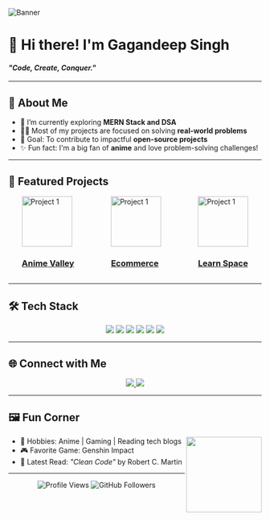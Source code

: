 <!-- Banner -->
![Banner](https://w0.peakpx.com/wallpaper/1021/487/HD-wallpaper-technology-code-programming-programmer.jpg)

# 👋 Hi there! I'm **Gagandeep Singh**  
#### *"Code, Create, Conquer."*

---

## 🚀 **About Me**
- 🌱 I’m currently exploring **MERN Stack and DSA**  
- 👨‍💻 Most of my projects are focused on solving **real-world problems**  
- 🎯 Goal: To contribute to impactful **open-source projects**  
- ✨ Fun fact: I'm a big fan of **anime** and love problem-solving challenges!  

---

## 🌟 **Featured Projects**

<div style="display: flex; justify-content: space-around; align-items: center; flex-wrap: wrap; gap: 20px;">
  <div style="display: flex gap: 20px;" >
  <a href="https://github.com/Gagan-deepp/AnimeValley">
    <img src="https://img.icons8.com/fluency/96/000000/star.png" alt="Project 1" width="100" />
  </a>
    <h3><a href="https://github.com/Gagan-deepp/AnimeValley">Anime Valley</a></p>
    </div>

<div style="display: flex gap: 20px;" >
  <a href="https://github.com/Gagan-deepp/ecommerce">
    <img src="https://img.icons8.com/fluency/96/000000/star.png" alt="Project 1" width="100" />
  </a>
  <h3><a href="https://github.com/Gagan-deepp/ecommerce">Ecommerce</a></h3>
  </div>

  <div style="display: flex gap: 20px;" > 
  <a href="https://github.com/Gagan-deepp/Learn-Space">
    <img src="https://img.icons8.com/fluency/96/000000/star.png" alt="Project 1" width="100" />
  </a>
  <h3><a href="https://github.com/Gagan-deepp/Learn-Space">Learn Space</a></h3>
    </div>
</div>

---
## 🛠️ **Tech Stack**

<div align="center">
  <img src="https://img.shields.io/badge/-React-61DAFB?style=flat-square&logo=react&logoColor=black" />
  <img src="https://img.shields.io/badge/-Next.js-000000?style=flat-square&logo=next.js&logoColor=white" />
  <img src="https://img.shields.io/badge/-Node.js-339933?style=flat-square&logo=node.js&logoColor=white" />
  <img src="https://img.shields.io/badge/-MongoDB-47A248?style=flat-square&logo=mongodb&logoColor=white" />
  <img src="https://img.shields.io/badge/-Java-007396?style=flat-square&logo=java&logoColor=white" />
  <img src="https://img.shields.io/badge/-AWS-FF9900?style=flat-square&logo=amazon-aws&logoColor=white" />
</div>

---

## 🌐 **Connect with Me**

<div align="center">
  <a href="https://linkedin.com/in/gagan-deep-singh-666158238">
    <img src="https://img.shields.io/badge/-LinkedIn-0077B5?style=for-the-badge&logo=linkedin&logoColor=white" />
  </a>
 
  <a href="https://gagan-nu.vercel.app/">
    <img src="https://img.shields.io/badge/-Portfolio-24292e?style=for-the-badge&logo=githubpages&logoColor=white" />
  </a>
</div>

---



## 🖼️ **Fun Corner**
<img align="right" src="https://github.com/yourusername/yourusername/assets/your-gif.gif" width="150px" />

- 🧩 Hobbies: Anime | Gaming | Reading tech blogs  
- 🎮 Favorite Game: Genshin Impact  
- 📖 Latest Read: *"Clean Code"* by Robert C. Martin  

---

<p align="center">
  <img src="https://komarev.com/ghpvc/?username=yourusername&style=flat-square&color=blue" alt="Profile Views" />  
  <img src="https://img.shields.io/github/followers/yourusername?style=flat-square&color=red" alt="GitHub Followers" />
</p>
